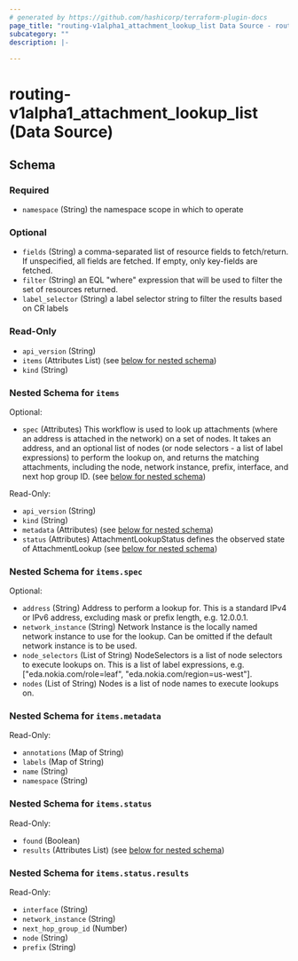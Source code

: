 ```yaml
---
# generated by https://github.com/hashicorp/terraform-plugin-docs
page_title: "routing-v1alpha1_attachment_lookup_list Data Source - routing-v1alpha1"
subcategory: ""
description: |-
  
---
```


# routing-v1alpha1_attachment_lookup_list (Data Source)





<!-- schema generated by tfplugindocs -->
## Schema

### Required

- `namespace` (String) the namespace scope in which to operate

### Optional

- `fields` (String) a comma-separated list of resource fields to fetch/return.  If unspecified, all fields are fetched.  If empty, only key-fields are fetched.
- `filter` (String) an EQL "where" expression that will be used to filter the set of resources returned.
- `label_selector` (String) a label selector string to filter the results based on CR labels

### Read-Only

- `api_version` (String)
- `items` (Attributes List) (see [below for nested schema](#nestedatt--items))
- `kind` (String)

<a id="nestedatt--items"></a>
### Nested Schema for `items`

Optional:

- `spec` (Attributes) This workflow is used to look up attachments (where an address is attached in the network) on a set of nodes.
It takes an address, and an optional list of nodes (or node selectors - a list of label expressions) to perform the lookup on,
and returns the matching attachments, including the node,
network instance, prefix, interface, and next hop group ID. (see [below for nested schema](#nestedatt--items--spec))

Read-Only:

- `api_version` (String)
- `kind` (String)
- `metadata` (Attributes) (see [below for nested schema](#nestedatt--items--metadata))
- `status` (Attributes) AttachmentLookupStatus defines the observed state of AttachmentLookup (see [below for nested schema](#nestedatt--items--status))

<a id="nestedatt--items--spec"></a>
### Nested Schema for `items.spec`

Optional:

- `address` (String) Address to perform a lookup for.
This is a standard IPv4 or IPv6 address, excluding mask or prefix length, e.g. 12.0.0.1.
- `network_instance` (String) Network Instance is the locally named network instance to use for the lookup.
Can be omitted if the default network instance is to be used.
- `node_selectors` (List of String) NodeSelectors is a list of node selectors to execute lookups on.
This is a list of label expressions, e.g. ["eda.nokia.com/role=leaf", "eda.nokia.com/region=us-west"].
- `nodes` (List of String) Nodes is a list of node names to execute lookups on.


<a id="nestedatt--items--metadata"></a>
### Nested Schema for `items.metadata`

Read-Only:

- `annotations` (Map of String)
- `labels` (Map of String)
- `name` (String)
- `namespace` (String)


<a id="nestedatt--items--status"></a>
### Nested Schema for `items.status`

Read-Only:

- `found` (Boolean)
- `results` (Attributes List) (see [below for nested schema](#nestedatt--items--status--results))

<a id="nestedatt--items--status--results"></a>
### Nested Schema for `items.status.results`

Read-Only:

- `interface` (String)
- `network_instance` (String)
- `next_hop_group_id` (Number)
- `node` (String)
- `prefix` (String)
